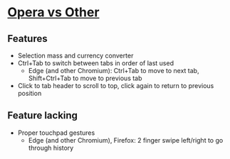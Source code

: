 # [Opera vs Other](./README.md)

## Features

- Selection mass and currency converter
- Ctrl+Tab to switch between tabs in order of last used
  - Edge (and other Chromium): Ctrl+Tab to move to next tab, Shift+Ctrl+Tab to move to previous tab
- Click to tab header to scroll to top, click again to return to previous position

## Feature lacking

- Proper touchpad gestures
  - Edge (and other Chromium), Firefox: 2 finger swipe left/right to go through history
